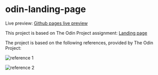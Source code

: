 # odin-landing-page

Live preview: [Github pages live preview](https://lindestad.github.io/odin-landing-page/)

This project is based on The Odin Project assignment: [Landing page](https://www.theodinproject.com/lessons/foundations-landing-page)

The project is based on the following references, provided by The Odin Project:

![reference 1](https://cdn.statically.io/gh/TheOdinProject/curriculum/81a5d553f4073e593d23a6ab00d50eef8620796d/foundations/html_css/project/imgs/01.png)

![reference 2](https://cdn.statically.io/gh/TheOdinProject/curriculum/81a5d553f4073e593d23a6ab00d50eef8620796d/foundations/html_css/project/imgs/02.png)

